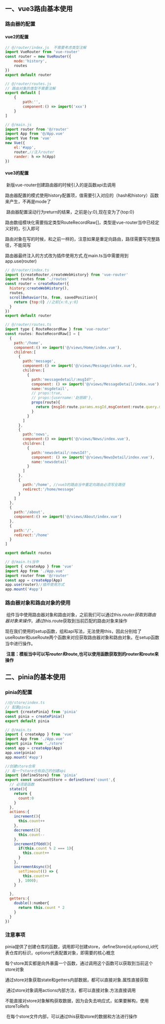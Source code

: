 ## 一、vue3路由基本使用

### 路由器的配置

#### vue2的配置

```js
// @/router/index.js  不需要考虑类型注解
import VueRouter from 'vue-router'
const router = new VueRouter({
    mode:'history',
    routes
})
export default router

// @/router/routes.js
// 路由对象的类型不需要注解
export default [
    {
        path:'',
        component:() => import('xxx')
    }
]

// @/main.js
import router from '@/router'
import App from '@/App.vue'
import Vue from 'vue'
new Vue({
    el:'#app',
    router,//注入router
    rander: h => h(App)
})

```

#### vue3的配置

​	新版vue-router创建路由器的时候引入的是函数api去调用

​	路由器配置的模式使用history配置项，值需要引入对应的（hash和history）函数来产生，不再是mode了

​	路由器配置滚动行为return的结果，之前是{y:0},现在变为了{top:0}

​	路由数组模块化需要指定类型RouteRecordRaw[]，类型是vue-router当中已经定义好的，引入即可

​	路由对象在写的时候，和之前一样的，注意如果是重定向路由，路径需要写完整路径，不能简写

​	路由器最终注入的方式改为插件使用方式,在main.ts当中需要用到app.use(router)

````js
// @/router/index.ts
import {createRouter,createWebHistory} from 'vue-router'
import routes from './routes'
const router = createRouter({
  history:createWebHistory(),
  routes,
  scrollBehavior(to, from, savedPosition){
    return {top:0} //之前{x:0,y:0}
  }
})
export default router

// @/router/routes.ts
import type { RouteRecordRaw } from 'vue-router'
const routes: RouteRecordRaw[] = [
  {
    path:'/home',
    component:() => import('@/views/Home/index.vue'),
    children:[
      {
        path:'message',
        component:() => import('@/views/Message/index.vue'),
        children:[
          {
            path:'messagedetail/:msgId?',
            component: () => import('@/views/MessageDetail/index.vue'),
            name:'msgdetail',
            // props:true,
            // props:{username:'赵丽颖'},
            props(route){
              return {msgId:route.params.msgId,msgContent:route.query.msgContent}
            }
          }
        ]
      },
      {
        path:'news',
        component:() => import('@/views/News/index.vue'),
        children:[
          {
            path:'newsdetail/:newsId?',
            component: () => import('@/views/NewsDetail/index.vue'),
            name:'newsdetail'
          }
        ]
      },
      {
        path:'/home', //vue3的路由当中重定向路由必须写全路径
        redirect:'/home/message'
      }
    ]
  },
  {
    path:'/about',
    component:() => import('@/views/About/index.vue')
  },
  {
    path:'/',
    redirect:'/home'
  }
]

export default routes

// @/main.ts当中
import { createApp } from 'vue'
import App from './App.vue'
import router from '@/router'
const app = createApp(App)
app.use(router)//插件使用方式
app.mount('#app')
````

### 路由器对象和路由对象的使用

​	组件当中使用路由器对象和路由对象，之前我们可以通过this.$router获取到路由器对象来操作，通过this.$route获取到当前匹配的路由对象来操作

​	现在我们使用的setup函数，组和api写法，无法使用this，因此分别给了useRouter和useRoute两个函数来对应获取路由器对象和路由对象。在setup函数当中进行操作。

​	**注意：模板当中可以写$router和$route,也可以使用函数获取到的router和route来操作**

## 二、pinia的基本使用

### pinia的配置

```js
//@/store/index.ts
// 配置pinia
import {createPinia} from 'pinia'
const pinia = createPinia()
export default pinia

// @/main.ts
import { createApp } from 'vue'
import App from './App.vue'
import pinia from './store'
const app = createApp(App)
app.use(pinia)
app.mount('#app')

//创建store仓库
// 每一个store也有自己的创建api
import {defineStore} from 'pinia'
export const useCountStore = defineStore('count',{
  // 必须是函数
  state(){
    return {
      count:0
    }
  },
  actions:{
    increment(){
      this.count++
    },
    decrement(){
      this.count--
    },
    incrementIfOdd(){
      if(this.count % 2 === 1){
        this.count++
      }
    },
    incrementAsync(){
      setTimeout(() => {
        this.count++
      }, 1000);
    }

  },
  getters:{
    double():number{
      return this.count * 2
    }
  }
})

```

### 注意事项

​	pinia提供了创建仓库的函数，调用即可创建store，defineStore(id,options),id代表仓库的标识，options代表配置对象，即需要的核心概念

​	每个store其实都是向外暴露一个函数，通过调用这个函数可以获取到当前这个store对象

​	通过store对象获取state和getters内部数据，都可以直接对象.属性直接获取

​	通过store对象调用actions内部方法，都可以直接对象.方法直接调用

​	不能直接对store对象解构获取数据，因为会失去响应式，如果要解构，使用storeToRefs

​	在每个store文件内部，可以通过this获取store的数据和方法进行操作



